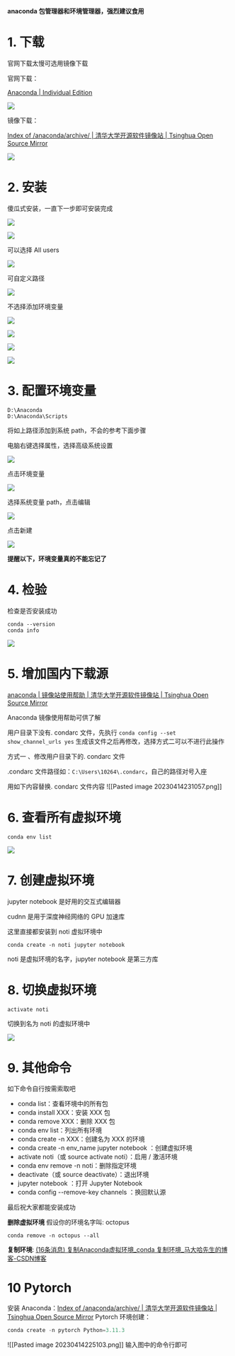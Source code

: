 **anaconda 包管理器和环境管理器，强烈建议食用**

# 1. 下载

官网下载太慢可选用镜像下载

官网下载：

[Anaconda | Individual Edition](https://www.anaconda.com/products/individual)

![](1681482602970.png)

镜像下载：

[Index of /anaconda/archive/ | 清华大学开源软件镜像站 | Tsinghua Open Source Mirror](https://mirrors.tuna.tsinghua.edu.cn/anaconda/archive/)

![](1681482603037.png)

# 2. 安装

傻瓜式安装，一直下一步即可安装完成

![](1681482603076.png)

![](1681482603163.png)

可以选择 All users

![](1681482603198.png)

可自定义路径

![](1681482603232.png)

不选择添加环境变量

![](1681482603276.png)

![](1681482603323.png)

![](1681482603358.png)

![](1681482603418.png)

# 3. 配置环境变量

```
D:\Anaconda
D:\Anaconda\Scripts
```

将如上路径添加到系统 path，不会的参考下面步骤

电脑右键选择属性，选择高级系统设置

![](1681482603458.png)

点击环境变量

![](1681482603495.png)

选择系统变量 path，点击编辑

![](1681482603560.png)

点击新建

![](1681482603672.png)

**提醒以下，环境变量真的不能忘记了**

# 4. 检验

检查是否安装成功

```
conda --version
conda info
```

![](1681482603722.png)

# 5. 增加国内下载源

[anaconda | 镜像站使用帮助 | 清华大学开源软件镜像站 | Tsinghua Open Source Mirror](https://mirrors.tuna.tsinghua.edu.cn/help/anaconda/)

Anaconda 镜像使用帮助可供了解

用户目录下没有. condarc 文件，先执行 `conda config --set show_channel_urls yes` 生成该文件之后再修改，选择方式二可以不进行此操作

方式一 、修改用户目录下的. condarc 文件

.condarc 文件路径如：`C:\Users\10264\.condarc`，自己的路径对号入座

用如下内容替换. condarc 文件内容
![[Pasted image 20230414231057.png]]


# 6. 查看所有虚拟环境

```
conda env list
```

![](1681482603836.png)

# 7. 创建虚拟环境

jupyter notebook 是好用的交互式编辑器

cudnn 是用于深度神经网络的 GPU 加速库

这里直接都安装到 noti 虚拟环境中

```
conda create -n noti jupyter notebook
```

noti 是虚拟环境的名字，jupyter notebook 是第三方库

# 8. 切换虚拟环境

```
activate noti
```

切换到名为 noti 的虚拟环境中

![](1681482603907.png)

# 9. 其他命令

如下命令自行按需索取吧

*   conda list：查看环境中的所有包
*   conda install XXX：安装 XXX 包
*   conda remove XXX：删除 XXX 包
*   conda env list：列出所有环境
*   conda create -n XXX：创建名为 XXX 的环境
*   conda create -n env_name jupyter notebook ：创建虚拟环境
*   activate noti（或 source activate noti）：启用 / 激活环境
*   conda env remove -n noti：删除指定环境
*   deactivate（或 source deactivate）：退出环境
*   jupyter notebook ：打开 Jupyter Notebook
*   conda config --remove-key channels ：换回默认源

最后祝大家都能安装成功


**删除虚拟环境**
假设你的环境名字叫: octopus
```
conda remove -n octopus --all
```


**复制环境**: [(16条消息) 复制Anaconda虚拟环境_conda 复制环境_马大哈先生的博客-CSDN博客](https://blog.csdn.net/qq_37764129/article/details/102496746)

# 10 Pytorch

安装 Anaconda：[Index of /anaconda/archive/ | 清华大学开源软件镜像站 | Tsinghua Open Source Mirror](https://mirrors.tuna.tsinghua.edu.cn/anaconda/archive/?C=M&O=D)
Pytorch 环境创建：
```python nums
conda create -n pytorch Python=3.11.3
```

![[Pasted image 20230414225103.png]]
输入图中的命令行即可